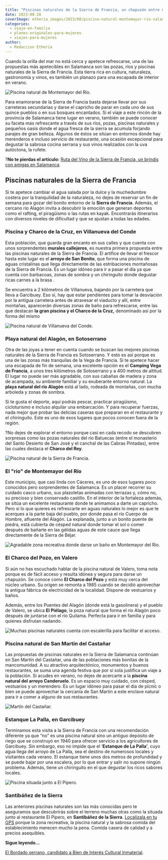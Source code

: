 ```yaml
---
title: "Piscinas naturales de la Sierra de Francia, un chapuzón entre montañas"
date: 2023-08-28
coverImage: etheria_images/2023/08/piscina-natural-montemayor-rio-salamanca.jpg
categories: 
  - viaje-en-familia
  - planes-originales-para-mujeres
  - viajes-para-mujeres
author: 
  - Redaccion Etheria
---
```


Cuando la orilla del mar no está cerca y apetece refrescarse, una de las propuestas más 
apetecibles en Salamanca son las pozas, ríos y piscinas naturales de la Sierra de 
Francia. Esta tierra rica en cultura, naturaleza, gastronomía y vinos, es también un 
planazo para una escapada de interior en verano. 

![Piscina natural de Montemayor del Río.](etheria_images/2023/08/piscina-natural-montemayor-rio-salamanca-850x638.jpg "Piscina natural de Montemayor del Río. © Pepa García")

Para enamorarse de la Sierra de Francia basta dejarse llevar por sus carreteras 
secundarias y darse el capricho de parar en cada uno de sus quince pueblos o en sus 
bosques encantados. Si el viaje a este rincón de la provincia de Salamanca tiene lugar 
en verano, también se puede conocer su faceta más refrescante a través de sus ríos, 
pozas, piscinas naturales y pequeños oasis donde el agua fresca de la sierra se acumula 
forjando parajes de gran belleza. Algunos de éstos se sitúan en entornos donde hay 
merenderos e incluso servicio de restaurante, una ocasión excepcional para degustar la 
sabrosa cocina serrana y sus vinos realizados con la uva autóctona, la rufete. 

?**No te pierdas el artículo:** [Ruta del Vino de la Sierra de Francia, un brindis con 
amigas en 
Salamanca](https://etheriamagazine.com/2021/08/11/plan-con-amigas-ruta-del-vino-sierra-de-francia/). 

## Piscinas naturales de la Sierra de Francia

Si te apetece cambiar el agua salada por la dulce y la muchedumbre costera por la 
tranquilidad de la naturaleza, no dejes de reservar un fin de semana para gozar del 
bonito entorno de la **Sierra de Francia**. Además, el cercano río Alagón invita a 
descubrir la emoción que generan deportes como el rafting, el piragüismo o las rutas en 
kayak. Encontrarás itinerarios con diversos niveles de dificultad y que se ajustan a 
todas las edades. 

### Piscina y Charco de la Cruz, en Villanueva del Conde

Esta población, que guarda gran encanto en sus calles y que cuenta con unos 
sorprendentes **murales callejeros**, es nuestra primera propuesta entre las piscinas 
naturales de la Sierra de Francia. El artífice de llevar el frescor hasta este lugar es 
el **arroyo de San Benito**, que forma una piscina de aguas cristalinas que llega 
directamente de las estribaciones montañosas de la Sierra de Francia. Es un lugar idóneo 
para ir a pasar el día ya que cuenta con barbacoas, zonas de sombra y un chiringuito 
donde degustar ricas carnes a la brasa . 

Se encuentra a 2 kilómetros de Villanueva, bajando por la carretera que lleva a 
Garcibuey. Eso sí, hay que estar pendientes para tomar la desviación por la antigua 
carretera antes de atravesar el viaducto y allí, entre montañas, aparecerán diversas 
zonas de baño para refrescarse, entre las que destacan **la gran piscina y el Charco de 
la Cruz,** denominado así por la forma del mismo 

![Piscina natural de Villanueva del Conde.](etheria_images/2023/08/Piscinas-naturales-sierra-francia.jpg "Piscina natural de Villanueva del Conde. © Turismo de Sierra de Francia")

### Playa natural del Alagón, en Sotoserrano

Otra de las joyas a tener en cuenta cuando se buscan las mejores piscinas naturales de 
la Sierra de Francia es Sotoserrano. Y esto es así porque es una de las zonas más 
tranquilas de la Vega de Francia. Si te apetece hacer una escapada de fin de semana, una 
excelente opción es el **Camping Vega de Francia**, a unos tres kilómetros de 
Sotoserrano y a 400 metros de altitud. El lugar no puede ser más agradable, con sus 
cabañas de madera y zona de acampada, su ambiente familiar y su exuberante entorno 
natural. La **playa natural del río Alagón** está al lado, rodeada de montañas, con 
mucha arboleda y zonas de sombra. 

Si te gusta el deporte, aquí podrás pescar, practicar piragüismo, cicloturismo e incluso 
alquilar una embarcación. Y para recuperar fuerzas, nada mejor que probar las delicias 
caseras que preparan en el restaurante y el chiringuito. Este es uno de esos lugares que 
pocos conocen fuera de la región. 

?No dejes de explorar el entorno porque casi en cada recodo se descubren sorpresas como 
las pozas naturales del río Batuecas (entre el monasterio del Santo Desierto de San José 
y el canchal de las Cabras Pintadas), entre las cuales destaca el **Charco del Rey**. 

![Piscina natural de la Sierra de Francia.](etheria_images/2023/08/poza-natural-sierra-francia.jpg "Piscina natural de Salamanca. © Turismo Sierra de Francia")

### El "río" de Montemayor del Río

Este municipio, que casi linda con Cáceres, es uno de esos lugares poco conocidos pero 
sorprendentes de Salamanca. Es un placer recorrer su cuidado casco urbano, sus 
plazoletas animadas con terrazas y, cómo no, su precioso y bien conservado castillo. En 
el interior de la fortaleza además, se sitúa un excelente restaurante donde te animamos 
a darte un capricho. Pero si lo que quieres es refrescarte en aguas naturales lo mejor 
es que te acerques a la parte baja del pueblo, por donde pasa el río Cuerpo de Hombre, 
afluente del Alagón. La explanada, junto a un bonito puente de piedra, está cubierta de 
césped natural donde tomar el sol o comer después de bañarte en las gélidas aguas de 
este cauce que llega directamente de la Sierra de Béjar. 

![Agradable zona recreativa donde darse un baño en Montemayor del Río.](etheria_images/2023/08/piscina-natural-montemayor-rio.jpg "Agradable zona recreativa donde darse un baño en Montemayor del Río. © Pepa García")

### El Charco del Pozo, en Valero

Si aún no has escuchado hablar de la piscina natural de Valero, toma nota porque es de 
fácil acceso y resulta idónea y segura para darse un chapuzón. Se conoce como **El 
Charco del Pozo** y está muy cerca del núcleo urbano. Su origen se remonta a 1985 cuando 
se decidió aprovechar la antigua fábrica de electricidad de la localidad. Dispone de 
vestuarios y baños. 

Además, entre los Puentes del Alagón (donde está la gasolinera) y el pueblo de Valero, 
se ubica **El Piélago**, la poza natural que forma el río Alagón poco después de 
juntarse con el río Quilama. Perfecta para ir en familia y para quienes disfrutan 
nadando. 

![Muchas piscinas naturales cuenta con escalerilla para facilitar el acceso.](etheria_images/2023/08/piscina-natural-rio-salamanca.jpg "Muchas piscinas naturales cuenta con barandilla para facilitar el acceso. © Turismo Sª Francia")

### Piscina natural de San Martín del Castañar

Las propuestas de piscinas naturales en la Sierra de Salamanca continúan en San Martín 
del Castañar, una de las poblaciones más bonitas de la mancomunidad. A su atractivo 
arquitectónico, monumentos y buenos restaurantes, se suma una agenda festiva que por sí 
sola justifica un viaje a la población. Si acudes en verano, no dejes de acercarte a la 
**piscina natural del arroyo Canderuelo**. Es un espacio muy cuidado, con césped, 
vestuarios y un merendero. Es un lugar idóneo para pasar el día de pícnic o bien se 
puede aprovechar la cercanía de San Martín a este enclave natural para ir a comer a 
alguno de sus restaurantes. 

![Martín del Castañar.](etheria_images/2023/08/piscina-martin-castanar.jpg "Martín del Castañar. © CC")

### Estanque La Palla, en Garcibuey

Terminamos esta visita a la Sierra de Francia con una recomendación diferente ya que 
“no” es una piscina natural sino un antiguo depósito de riego que se construyó en 1940 
para ofrecer servicio a los agricultores de Garcibuey. Sin embargo, eso no impide que el 
‘**Estanque de La Palla’**, cuyo agua llega del arroyo de La Palla, sea el destino de 
numerosos locales y visitantes cada verano. El estanque tiene unos dos metros de 
profundidad y se puede bajar por una escalera, por lo que entrar y salir no supone 
ningún problema. Además, tiene un chiringuito en el que degustar los ricos sabores 
locales. 

![Piscina situada junto a El Pipero.](etheria_images/2023/08/piscina-el-pipero.jpg "Piscina situada junto a El Pipero. © Pepa García")

### Santibáñez de la Sierra

Las anteriores piscinas naturales son las más conocidas pero te aseguramos que 
descubrirás sobre el terreno muchas otras como la situada junto al restaurante El 
Pipero, en **Santibáñez de la Sierra**. [Localízala en tu 
GPS](https://goo.gl/maps/2e8rGJMKKdzkP8q16) porque la zona recreativa, la piscina 
natural y la sabrosa comida del establecimiento merecen mucho la pena. Comida casera de 
calidad y a precios asequibles. 

**Sigue leyendo...** 

[El Bordado serrano, candidato a Bien de Interés Cultural 
Inmaterial](https://etheriamagazine.com/2022/01/14/bordado-serrano-bien-interes-cultural/).
